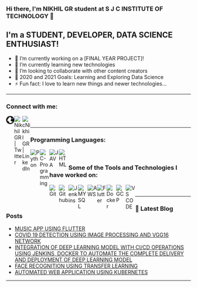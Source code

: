 ### Hi there, I'm NIKHIL GR student at S J C INSTITUTE OF TECHNOLOGY   👋

## I'm a STUDENT, DEVELOPER, DATA SCIENCE ENTHUSIAST!
- 🔭 I’m currently working on a [FINAL YEAR PROJECT]!
- 🌱 I’m currently learning new technologies 
- 👯 I’m looking to collaborate with other content creators
- 🥅 2020 and 2021 Goals: Learning  and Exploring Data Science
- ⚡ Fun fact: I love to learn new things and newer technologies...

---

### Connect with me:

[<img align="left" alt="http://bit.ly/NIKHILGR" width="22px" src="https://raw.githubusercontent.com/iconic/open-iconic/master/svg/globe.svg" />][website]
[<img align="left" alt="Nikhil GR | Twitter" width="22px" src="https://cdn.jsdelivr.net/npm/simple-icons@v3/icons/twitter.svg" />][twitter]
[<img align="left" alt="cNikhil GR | LinkedIn" width="22px" src="https://cdn.jsdelivr.net/npm/simple-icons@v3/icons/linkedin.svg" />][linkedin]

<br />

---

### Programming Languages:

<img align="left" alt="Python" width="26px" src="https://img.icons8.com/color/48/000000/python.png" />
<img align="left" alt="C-Programming" width="26px" src="https://img.icons8.com/color/48/000000/c-programming.png" />
<img align="left" alt="JAVA" width="26px" src="https://img.icons8.com/color/48/000000/java-coffee-cup-logo.png" />
<img align="left" alt="HTML" width="26px" src="https://img.icons8.com/color/48/000000/html-5.png" />

<br />

### Some of the Tools and Technologies I have worked on:

<img align="left" alt="Git" width="26px" src="https://img.icons8.com/color/48/000000/git.png" />
<img align="left" alt="Github" width="26px" src="https://img.icons8.com/fluent/48/000000/github.png" />
<img align="left" alt="Jenkins" width="26px" src="https://img.icons8.com/color/48/000000/jenkins.png" />
<img align="left" alt="MYSQL" width="26px" src="https://img.icons8.com/ios-filled/48/000000/mysql-logo.png" />
<img align="left" alt="AWS" width="26px" src="https://img.icons8.com/color/48/000000/amazon-web-services.png" />
<img align="left" alt="Flutter" width="26px" src="https://img.icons8.com/color/48/000000/flutter.png" />
<img align="left" alt="Docker" width="26px" src="https://img.icons8.com/color/48/000000/docker.png" />
<img align="left" alt="GCP" width="26px" src="https://img.icons8.com/color/48/000000/google-cloud-platform.png" />
<img align="left" alt="VS CODE" width="26px" src="https://img.icons8.com/fluent/48/000000/visual-studio-code-2019.png" />

<br/>

---

### 📕 Latest Blog Posts

- [MUSIC APP USING FLUTTER](https://www.linkedin.com/pulse/music-app-using-flutter-nikhil-gr)
- [COVID 19 DETECTION USING IMAGE PROCESSING AND VGG16 NETWORK](https://www.linkedin.com/pulse/covid-19-detection-using-image-processing-vgg16-network-nikhil-gr)
- [INTEGRATION OF DEEP LEARNING MODEL WITH CI/CD OPERATIONS USING JENKINS, DOCKER TO AUTOMATE THE COMPLETE DELIVERY AND DEPLOYMENT OF DEEP LEARNING MODEL](https://www.linkedin.com/pulse/integration-deep-learning-model-cicd-operations-using-nikhil-gr)
- [FACE RECOGNITION USING TRANSFER LEARNING](https://www.linkedin.com/pulse/face-recognition-using-transfer-learning-nikhil-gr)
- [AUTOMATED WEB APPLICATION USING KUBERNETES](https://www.linkedin.com/pulse/automated-web-app-deployment-using-kubernetes-nikhil-gr)

---

[website]: https://sites.google.com/view/nikhilgr/home
[twitter]: https://twitter.com/NikhilGR2
[linkedin]: https://www.linkedin.com/in/nikhil-gr-415399170/
